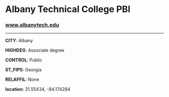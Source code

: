 # Albany Technical College PBI
### www.albanytech.edu
---
**CITY**: Albany

**HIGHDEG**: Associate degree

**CONTROL**: Public

**ST_FIPS**: Georgia

**RELAFFIL**: None

**location**: 31.55434, -84.174284